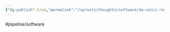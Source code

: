 ```yaml
---
{"dg-publish":true,"permalink":"/sprouts/thoughts/software/da-vinci-resolve/","hide":true}
---
```


#pipeline/software